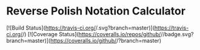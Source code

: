 Reverse Polish Notation Calculator
====================================

[![Build Status](https://travis-ci.org/<github username>/<repo name>.svg?branch=master)](https://travis-ci.org/<github username>/<repo name>) [![Coverage Status](https://coveralls.io/repos/github/<github username>/<repo name>/badge.svg?branch=master)](https://coveralls.io/github/<github username>/<repo name>?branch=master)
